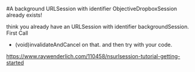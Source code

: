 #A background URLSession with identifier ObjectiveDropboxSession already exists!



think you already have an URLSession with identifier backgroundSession. First Call

- (void)invalidateAndCancel
on that. and then try with your code.




https://www.raywenderlich.com/110458/nsurlsession-tutorial-getting-started

